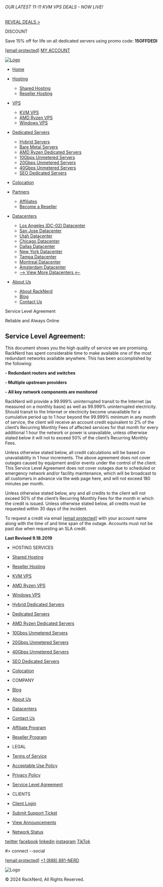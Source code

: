 ###### OUR LATEST 11-11 KVM VPS DEALS - NOW LIVE!

[REVEAL DEALS >](https://www.racknerd.com/11-11/)

DISCOUNT

Save 15% off for life on all dedicated servers using promo code: **15OFFDEDI**

[\[email protected\]](https://racknerd.com/cdn-cgi/l/email-protection) [MY ACCOUNT](https://my.racknerd.com/clientarea.php)

[![Logo](images/logo-light.png)](https://www.racknerd.com/)

* [Home](https://racknerd.com/index.php)
* [Hosting](#)
    
    * [Shared Hosting](https://racknerd.com/shared-hosting)
    * [Reseller Hosting](https://racknerd.com/reseller-hosting)
    
* [VPS](#)
    
    * [KVM VPS](https://racknerd.com/kvm-vps)
    * [AMD Ryzen VPS](https://racknerd.com/ryzen-vps)
    * [Windows VPS](https://racknerd.com/windows-vps)
    
* [Dedicated Servers](https://racknerd.com/index.php)
    
    * [Hybrid Servers](https://racknerd.com/hybrid-dedicated-servers)
    * [Bare Metal Servers](https://racknerd.com/dedicated-servers)
    * [AMD Ryzen Dedicated Servers](https://racknerd.com/amd-ryzen-dedicated-servers)
    * [10Gbps Unmetered Servers](https://racknerd.com/10gbps-unmetered-servers)
    * [20Gbps Unmetered Servers](https://racknerd.com/20gbps-unmetered-servers)
    * [40Gbps Unmetered Servers](https://racknerd.com/40gbps-unmetered-servers)
    * [SEO Dedicated Servers](https://racknerd.com/seo-dedicated-servers)
    
* [Colocation](https://racknerd.com/colocation)
* [Partners](#)
    
    * [Affiliates](https://racknerd.com/affiliates)
    * [Become a Reseller](https://racknerd.com/reseller-program)
    
* [Datacenters](#)
    
    * [Los Angeles (DC-02) Datacenter](https://racknerd.com/los-angeles-dc02-datacenter)
    * [San Jose Datacenter](https://racknerd.com/san-jose-datacenter)
    * [Utah Datacenter](https://racknerd.com/utah-datacenter)
    * [Chicago Datacenter](https://racknerd.com/chicago-datacenter)
    * [Dallas Datacenter](https://racknerd.com/dallas-datacenter)
    * [New York Datacenter](https://racknerd.com/new-york-datacenter)
    * [Tampa Datacenter](https://racknerd.com/tampa-datacenter)
    * [Montreal Datacenter](https://racknerd.com/montreal-datacenter)
    * [Amsterdam Datacenter](https://racknerd.com/amsterdam-datacenter)
    * [\--> View More Datacenters <--](https://racknerd.com/datacenters)
    
* [About Us](#)
    
    * [About RackNerd](https://racknerd.com/about)
    * [Blog](https://blog.racknerd.com/)
    * [Contact Us](https://racknerd.com/contact-us)
    

Service Level Agreement

Reliable and Always Online

**Service Level Agreement:**
----------------------------

  

This document shows you the high quality of service we are promising. RackNerd has spent considerable time to make available one of the most redundant networks available anywhere. This has been accomplished by the following:

  

**\- Redundant routers and switches**

**\- Multiple upstream providers**

**\- All key network components are monitored**

  

RackNerd will provide a 99.999% uninterrupted transit to the Internet (as measured on a monthly basis) as well as 99.999% uninterrupted electricity. Should transit to the Internet or electricity become unavailable for a cumulative period up to 1 hour beyond the 99.999% minimum in any month of service, the client will receive an account credit equivalent to 2% of the client’s Recurring Monthly Fees of affected services for that month for every additional 1 hour the network or power is unavailable, unless otherwise stated below it will not to exceed 50% of the client’s Recurring Monthly Fees.

  

Unless otherwise stated below, all credit calculations will be based on unavailability in 1 hour increments. The above agreement does not cover outages caused by equipment and/or events under the control of the client. This Service Level Agreement does not cover outages due to scheduled or emergency network and/or facility maintenance, which will be broadcast to all customers in advance via the web page here, and will not exceed 180 minutes per month.

  

Unless otherwise stated below, any and all credits to the client will not exceed 50% of the client’s Recurring Monthly Fees for the month in which the credit is issued. Unless otherwise stated below, all credits must be requested within 30 days of the incident.

  

To request a credit via email [\[email protected\]](https://racknerd.com/cdn-cgi/l/email-protection) with your account name along with the time of and time span of the outage. Accounts must not be past due when requesting an SLA credit.

  

**Last Revised 9.18.2019**

* HOSTING SERVICES
* [Shared Hosting](https://racknerd.com/shared-hosting)
* [Reseller Hosting](https://racknerd.com/reseller-hosting)
* [KVM VPS](https://racknerd.com/kvm-vps)
* [AMD Ryzen VPS](https://racknerd.com/ryzen-vps)
* [Windows VPS](https://racknerd.com/windows-vps)
* [Hybrid Dedicated Servers](https://racknerd.com/hybrid-dedicated-servers)
* [Dedicated Servers](https://racknerd.com/dedicated-servers)
* [AMD Ryzen Dedicated Servers](https://racknerd.com/amd-ryzen-dedicated-servers)
* [10Gbps Unmetered Servers](https://racknerd.com/10gbps-unmetered-servers)
* [20Gbps Unmetered Servers](https://racknerd.com/20gbps-unmetered-servers)
* [40Gbps Unmetered Servers](https://racknerd.com/40gbps-unmetered-servers)
* [SEO Dedicated Servers](https://racknerd.com/seo-dedicated-servers)
* [Colocation](https://racknerd.com/colocation)

* COMPANY
* [Blog](https://blog.racknerd.com/)
* [About Us](https://racknerd.com/about)
* [Datacenters](https://racknerd.com/datacenters)
* [Contact Us](https://racknerd.com/contact-us)
* [Affiliate Program](https://racknerd.com/affiliates)
* [Reseller Program](https://racknerd.com/reseller-program)

* LEGAL
* [Terms of Service](https://racknerd.com/terms-of-service)
* [Acceptable Use Policy](https://racknerd.com/terms-of-service)
* [Privacy Policy](https://racknerd.com/privacy-policy)
* [Service Level Agreement](https://racknerd.com/service-level-agreement)

* CLIENTS
* [Client Login](https://my.racknerd.com/)
* [Submit Support Ticket](https://my.racknerd.com/submitticket.php)
* [View Announcements](https://my.racknerd.com/announcements.php)
* [Network Status](https://status.racknerd.com/)

[twitter](https://twitter.com/racknerd) [facebook](https://www.facebook.com/racknerd) [linkedin](https://www.linkedin.com/company/racknerd/about/) [instagram](https://instagram.com/racknerd) [TikTok](https://tiktok.com/@racknerd)

#> connect --social

[\[email protected\]](https://racknerd.com/cdn-cgi/l/email-protection) [+1 (888) 881-NERD](tel:+18888816373)

![Logo](images/logo-footer.png)  

© 2024 RackNerd, All Rights Reserved.